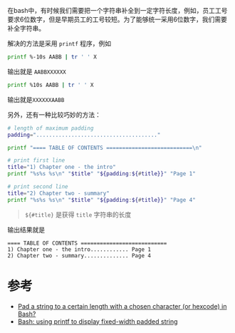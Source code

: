 在bash中，有时候我们需要把一个字符串补全到一定字符长度，例如，员工工号要求6位数字，但是早期员工的工号较短。为了能够统一采用6位数字，我们需要补全字符串。

解决的方法是采用 `printf` 程序，例如

```bash
printf %-10s AABB | tr ' ' X
```

输出就是 `AABBXXXXXX`

```bash
printf %10s AABB | tr ' ' X
```

输出就是`XXXXXXAABB`

另外，还有一种比较巧妙的方法：

```bash
# length of maximum padding
padding="......................................"

printf "==== TABLE OF CONTENTS ===========================\n"

# print first line
title="1) Chapter one - the intro"
printf "%s%s %s\n" "$title" "${padding:${#title}}" "Page 1"

# print second line
title="2) Chapter two - summary"
printf "%s%s %s\n" "$title" "${padding:${#title}}" "Page 4"
```

> `${#title}` 是获得 `title` 字符串的长度

输出结果就是

```
==== TABLE OF CONTENTS ===========================
1) Chapter one - the intro............ Page 1
2) Chapter two - summary.............. Page 4
```

# 参考

* [Pad a string to a certain length with a chosen character (or hexcode) in Bash?](https://stackoverflow.com/questions/50604111/pad-a-string-to-a-certain-length-with-a-chosen-character-or-hexcode-in-bash)
* [Bash: using printf to display fixed-width padded string](https://fabianlee.org/2021/06/09/bash-using-printf-to-display-fixed-width-padded-string/)